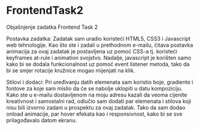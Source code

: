 # FrontendTask2
Objašnjenje zadatka
Frontend Task 2

Postavka zadatka:
Zadatak sam uradio koristeći HTML5, CSS3 i Javascript web tehnologije. Kao što ste i zadali u prethodnom e-mailu, čitava postavka animacija za ovaj zadatak je postavljena uz pomoć CSS-a tj. koristeći keyframes at-rule i animation svojstvo. Nadalje, javascript je korišten samo kako bi se dodala funkcionalnost uz pomoć event listener metoda, tako da bi se smjer rotacije kružnice mogao mijenjati na klik.

Stilovi i dodaci:
Pri uređivanju datih elemenata sam koristio boje, gradiente i fontove za koje sam mislio da će se nabolje uklopiti u datu kompoziciju. Kako ste u e-mailu dostavljenom na moju adresu kazali da veoma cijenite kreativnost i samostalni rad, odlučio sam dodati par elemenata i stilova koji nisu bili izvorno zadani u prospektu za ovaj zadatak. Tako da sam dodao onload animacije, par hover efekata kao i responsivnost, kako bi se sve prilagođavalo datom ekranu.




